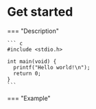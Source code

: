 # Get started

=== "Description"

    ``` c
    #include <stdio.h>

    int main(void) {
      printf("Hello world!\n");
      return 0;
    }
    ```

=== "Example"
    <div><div>
    <script id="asciicast-143081" src="https://asciinema.org/a/143081.js" async></script>
    </div></div>
    
